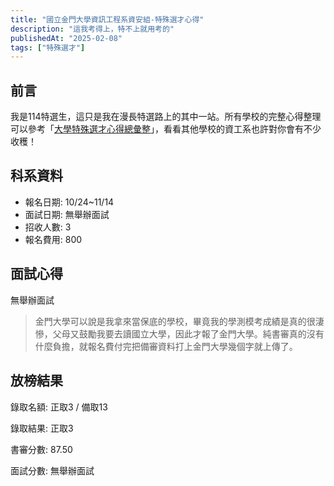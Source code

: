 ```yaml
---
title: "國立金門大學資訊工程系資安組-特殊選才心得"
description: "這我考得上，特不上就用考的"
publishedAt: "2025-02-08"
tags: ["特殊選才"]
---
```


## 前言

我是114特選生，這只是我在漫長特選路上的其中一站。所有學校的完整心得整理可以參考「[大學特殊選才心得總彙整](/blogs/special)」，看看其他學校的資工系也許對你會有不少收穫！

## 科系資料

- 報名日期: 10/24~11/14
- 面試日期: 無舉辦面試
- 招收人數: 3
- 報名費用: 800

## 面試心得

無舉辦面試

> 金門大學可以說是我拿來當保底的學校，畢竟我的學測模考成績是真的很淒慘，父母又鼓勵我要去讀國立大學，因此才報了金門大學。純書審真的沒有什麼負擔，就報名費付完把備審資料打上金門大學幾個字就上傳了。

## 放榜結果

錄取名額: 正取3 / 備取13

錄取結果: 正取3

書審分數: 87.50

面試分數: 無舉辦面試
